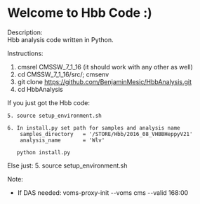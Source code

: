 # Welcome to Hbb Code :)

Description:  
Hbb analysis code written in Python.  

Instructions:  

1. cmsrel CMSSW_7_1_16 (it should work with any other as well)  
2. cd CMSSW_7_1_16/src/; cmsenv
3. git clone https://github.com/BenjaminMesic/HbbAnalysis.git  
4. cd HbbAnalysis 

If you just got the Hbb code:

	5. source setup_environment.sh

	6. In install.py set path for samples and analysis name  
		samples_directory 	= '/STORE/Hbb/2016_08_VHBBHeppyV21'  
		analysis_name 		= 'Wlv'  

	   python install.py

Else just:
	5. source setup_environment.sh


Note:
- If DAS needed: voms-proxy-init --voms cms --valid 168:00
